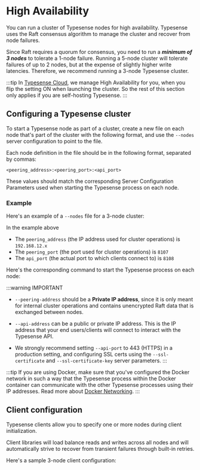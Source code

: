 # High Availability

You can run a cluster of Typesense nodes for high availability. Typesense uses the Raft consensus algorithm to manage the cluster and recover from node failures.

Since Raft requires a quorum for consensus, you need to run a ***minimum of 3 nodes*** to tolerate a 1-node failure. Running a 5-node cluster will tolerate failures of up to 2 nodes, but at the expense of slightly higher write latencies. Therefore, we recommend running a 3-node Typesense cluster.

:::tip
In [Typesense Cloud](https://cloud.typesense.org), we manage High Availability for you, when you flip the setting ON when launching the cluster. So the rest of this section only applies if you are self-hosting Typesense.
:::

## Configuring a Typesense cluster

To start a Typesense node as part of a cluster, create a new file on each node that's part of the cluster with the following format, and use the `--nodes` server configuration to point to the file.

Each node definition in the file should be in the following format, separated by commas:

`<peering_address>:<peering_port>:<api_port>`

These values should match the corresponding <RouterLink :to="`/${$site.themeConfig.typesenseLatestVersion}/api/server-configuration.html`">Server Configuration Parameters</RouterLink> used when starting the Typesense process on each node.

### Example

Here's an example of a `--nodes` file for a 3-node cluster:

<Tabs :tabs="['nodes']">
  <template v-slot:nodes>

```
192.168.12.1:8107:8108,192.168.12.2:8107:8108,192.168.12.3:8107:8108
```

  </template>
</Tabs>

In the example above
- The `peering_address` (the IP address used for cluster operations) is `192.168.12.x`
- The `peering_port` (the port used for cluster operations) is `8107`
- The `api_port` (the actual port to which clients connect to) is `8108`

Here's the corresponding command to start the Typesense process on each node:

<Tabs :tabs="['Node1', 'Node2', 'Node3']">
  <template v-slot:Node1>

```shell
# Create nodes file
#   This file is identical on all nodes
echo '192.168.12.1:8107:8108,192.168.12.2:8107:8108,192.168.12.3:8107:8108' | sudo tee /etc/typesense/nodes

# Start Typesense Process
#   * Notice `peering-address` *
typesense-server \
  --data-dir /var/lib/typesense \
  --api-key=xyz \
  --api-address 0.0.0.0 \
  --api-port 8108 \
  --peering-address 192.168.12.1 \
  --peering-port 8107 \
  --nodes=/etc/typesense/nodes
```

  </template>

  <template v-slot:Node2>

```shell
# Create nodes file
#   This file is identical on all nodes
echo '192.168.12.1:8107:8108,192.168.12.2:8107:8108,192.168.12.3:8107:8108' | sudo tee /etc/typesense/nodes

# Start Typesense Process
#   ** Notice `peering-address` **
typesense-server \
  --data-dir /var/lib/typesense \
  --api-key=xyz \
  --api-address 0.0.0.0 \
  --api-port 8108 \
  --peering-address 192.168.12.2 \
  --peering-port 8107 \
  --nodes=/etc/typesense/nodes
```

  </template>

<template v-slot:Node3>

```shell
# Create nodes file
#   This file is identical on all nodes
echo '192.168.12.1:8107:8108,192.168.12.2:8107:8108,192.168.12.3:8107:8108' | sudo tee /etc/typesense/nodes

# Start Typesense Process
#   *** Notice `peering-address` ***
typesense-server \
  --data-dir /var/lib/typesense \
  --api-key=xyz \
  --api-address 0.0.0.0 \
  --api-port 8108 \
  --peering-address 192.168.12.3 \
  --peering-port 8107 \
  --nodes=/etc/typesense/nodes
```

  </template>
</Tabs>

:::warning IMPORTANT
- `--peering-address` should be a **Private IP address**, since it is only meant for internal cluster operations and contains unencrypted Raft data that is exchanged between nodes.

- `--api-address` can be a public or private IP address. This is the IP address that your end users/clients will connect to interact with the Typesense API.

- We strongly recommend setting `--api-port` to 443 (HTTPS) in a production setting, and configuring SSL certs using the `--ssl-certificate` and `--ssl-certificate-key` server parameters. 
:::

:::tip
If you are using Docker, make sure that you've configured the Docker network in such a way that the Typesense process within the Docker container can communicate with the other Typesense processes using their IP addresses.
Read more about [Docker Networking](https://docs.docker.com/network/).
:::

## Client configuration

Typesense clients allow you to specify one or more nodes during client initialization.

Client libraries will load balance reads and writes across all nodes and will automatically strive to recover from transient failures through built-in retries.

Here's a sample 3-node client configuration:

<Tabs :tabs="['JavaScript','PHP','Python','Ruby','Dart']">

  <template v-slot:PHP>

```php
use Typesense\Client;

$client = new Client(
  [
    'nodes' => [ 
      [
        'host'     => '93.184.216.34',  // Can be an IP or more commonly a hostname mapped to the IP
        'port'     => 443, 
        'protocol' => 'https'
      ],
      [
        'host'     => '93.184.216.35',  // Can be an IP or more commonly a hostname mapped to the IP
        'port'     => 443, 
        'protocol' => 'https'
      ],
      [
        'host'     => '93.184.216.36',  // Can be an IP or more commonly a hostname mapped to the IP
        'port'     => 443, 
        'protocol' => 'https'
      ],
    ],
    'api_key' => '<API_KEY>',
    'connection_timeout_seconds' => 2,
  ]
);
```
  </template>
  <template v-slot:Ruby>

```rb
require 'typesense'

client = Typesense::Client.new(
  nodes: [
    {
      host:     '93.184.216.34', # Can be an IP or more commonly a hostname mapped to the IP
      port:     443,
      protocol: 'https'
    },
    {
      host:     '93.184.216.35', # Can be an IP or more commonly a hostname mapped to the IP
      port:     443,
      protocol: 'https'
    },
    {
      host:     '93.184.216.36', # Can be an IP or more commonly a hostname mapped to the IP
      port:     443,
      protocol: 'https'
    }
  ],
  api_key:  '<API_KEY>',
  connection_timeout_seconds: 2
)
```

  </template>
  <template v-slot:Python>

```py
import typesense

client = typesense.Client({
  'nodes': [
    {
      host:     '93.184.216.34', # Can be an IP or more commonly a hostname mapped to the IP
      port:     443,
      protocol: 'https'
    },
    {
      host:     '93.184.216.35', # Can be an IP or more commonly a hostname mapped to the IP
      port:     443,
      protocol: 'https'
    },
    {
      host:     '93.184.216.36', # Can be an IP or more commonly a hostname mapped to the IP
      port:     443,
      protocol: 'https'
    }
  ],
  'api_key': '<API_KEY>',
  'connection_timeout_seconds': 2
})
```

  </template>
  <template v-slot:JavaScript>

```js
let client = new Typesense.Client({
  'nodes': [
    {
      host:     '93.184.216.34', // Can be an IP or more commonly a hostname mapped to the IP
      port:     443,
      protocol: 'https'
    },
    {
      host:     '93.184.216.35', // Can be an IP or more commonly a hostname mapped to the IP
      port:     443,
      protocol: 'https'
    },
    {
      host:     '93.184.216.36', // Can be an IP or more commonly a hostname mapped to the IP
      port:     443,
      protocol: 'https'
    }
  ],
  'apiKey': '<API_KEY>',
  'connectionTimeoutSeconds': 2
})
```

  </template>
  <template v-slot:Dart>

```dart
import 'package:typesense/typesense.dart';

final config = Configuration(
    nodes: {
      Node(
        host: '93.184.216.34', // Can be an IP or more commonly a hostname mapped to the IP
        port: 443,
        protocol: 'https',
      ),
      Node(
        host: '93.184.216.35', // Can be an IP or more commonly a hostname mapped to the IP
        port: 443,
        protocol: 'https',
      ),
      Node(
        host: '93.184.216.36', // Can be an IP or more commonly a hostname mapped to the IP
        port: 443,
        protocol: 'https',
      ),
    },
    apiKey: '<API_KEY>',
    connectionTimeout: Duration(seconds: 2),
  );
```

  </template>
</Tabs>
